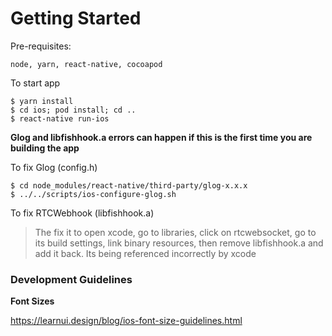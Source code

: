 # Getting Started

Pre-requisites:

`node, yarn, react-native, cocoapod`

To start app

```
$ yarn install
$ cd ios; pod install; cd ..
$ react-native run-ios
```

**Glog and libfishhook.a errors can happen if this is the first time you are building the app**

To fix Glog (config.h)

```
$ cd node_modules/react-native/third-party/glog-x.x.x
$ ../../scripts/ios-configure-glog.sh
```

To fix RTCWebhook (libfishhook.a)
> The fix it to open xcode, go to libraries, click on rtcwebsocket, go to its build settings, link binary resources, then remove libfishhook.a and add it back. Its being referenced incorrectly by xcode

### Development Guidelines

**Font Sizes**

https://learnui.design/blog/ios-font-size-guidelines.html